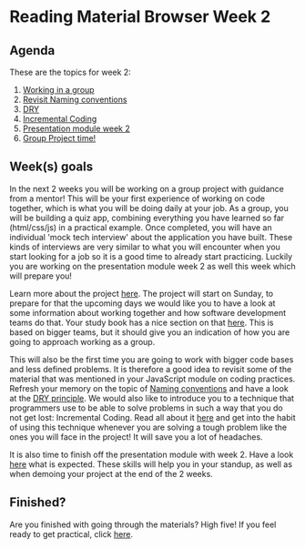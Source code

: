 # Reading Material Browser Week 2

## Agenda

These are the topics for week 2:

1. [Working in a group](TODO)
2. [Revisit Naming conventions](https://hackyourfuture.github.io/study/#/programming/naming-conventions)
3. [DRY](https://study.hackyourfuture.net/#/programming/dont-repeat-yourself)
3. [Incremental Coding](https://study.hackyourfuture.net/#/programming/incremental-coding)
4. [Presentation module week 2](https://github.com/HackYourFuture/presentation-module/blob/main/week2.md)
5. [Group Project time!](../PROJECT.md)


## Week(s) goals
In the next 2 weeks you will be working on a group project with guidance from a mentor! This will be your first experience of working on code together, which is what you will be doing daily at your job. As a group, you will be building a quiz app, combining everything you have learned so far (html/css/js) in a practical example. Once completed, you will have an individual 'mock tech interview' about the application you have built. These kinds of interviews are very similar to what you will encounter when you start looking for a job so it is a good time to already start practicing. Luckily you are working on the presentation module week 2 as well this week which will prepare you!

Learn more about the project [here](../PROJECT.md). The project will start on Sunday, to prepare for that the upcoming days we would like you to have a look at some information about working together and how software development teams do that. Your study book has a nice section on that [here](TODO). This is based on bigger teams, but it should give you an indication of how you are going to approach working as a group.

This will also be the first time you are going to work with bigger code bases and less defined problems. It is therefore a good idea to revisit some of the material that was mentioned in your JavaScript module on coding practices. Refresh your memory on the topic of [Naming conventions](https://hackyourfuture.github.io/study/#/programming/naming-conventions) and have a look at the [DRY principle](https://study.hackyourfuture.net/#/programming/dont-repeat-yourself). We would also like to introduce you to a technique that programmers use to be able to solve problems in such a way that you do not get lost: Incremental Coding. Read all about it [here](https://study.hackyourfuture.net/#/programming/incremental-coding) and get into the habit of using this technique whenever you are solving a tough problem like the ones you will face in the project! It will save you a lot of headaches.

It is also time to finish off the presentation module with week 2. Have a look [here](https://github.com/HackYourFuture/presentation-module/blob/main/week2.md) what is expected. These skills will help you in your standup, as well as when demoing your project at the end of the 2 weeks.

## Finished?

Are you finished with going through the materials? High five! If you feel ready to get practical, click [here](./MAKEME.md).

